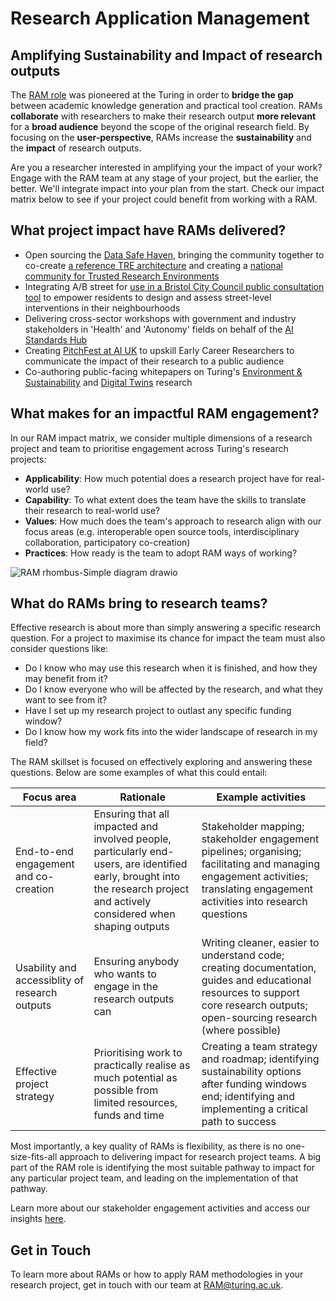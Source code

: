# Research Application Management
## Amplifying Sustainability and Impact of research outputs

The [RAM role](https://the-turing-way.netlify.app/collaboration/research-infrastructure-roles/ram.html) was pioneered at the Turing in order to **bridge the gap** between academic knowledge generation and practical tool creation. 
RAMs **collaborate** with researchers to make their research output **more relevant** for a **broad audience** beyond the scope of the original research field.
By focusing on the **user-perspective**, RAMs increase the **sustainability** and the **impact** of research outputs. 

Are you a researcher interested in amplifying your the impact of your work? Engage with the RAM team at any stage of your project, but the earlier, the better. We'll integrate impact into your plan from the start. Check our impact matrix below to see if your project could benefit from working with a RAM.

## What project impact have RAMs delivered?
* Open sourcing the [Data Safe Haven](https://www.turing.ac.uk/research/research-projects/data-safe-havens-cloud), bringing the community together to co-create [a reference TRE architecture](https://github.com/sa-tre/satre-specification) and creating a [national community for Trusted Research Environments](https://github.com/uk-tre/website)
* Integrating A/B street for [use in a Bristol City Council public consultation tool](https://www.turing.ac.uk/blog/street-smart-putting-neighbourhood-design-hands-bristol-residents) to empower residents to design and assess street-level interventions in their neighbourhoods
* Delivering cross-sector workshops with government and industry stakeholders in 'Health' and 'Autonomy' fields on behalf of the [AI Standards Hub](https://aistandardshub.org/)
* Creating [PitchFest at AI UK](https://www.turing.ac.uk/news/first-pitchfest-winner-announced-ai-uk-2023) to upskill Early Career Researchers to communicate the impact of their research to a public audience
* Co-authoring public-facing whitepapers on Turing's [Environment & Sustainability](https://www.turing.ac.uk/news/publications/tackling-climate-change-data-science-and-ai) and [Digital Twins](https://www.turing.ac.uk/news/publications/towards-ecosystems-connected-digital-twins-address-global-challenges) research

## What makes for an impactful RAM engagement?
In our RAM impact matrix, we consider multiple dimensions of a research project and team to prioritise engagement across Turing's research projects:
* **Applicability**: How much potential does a research project have for real-world use?
* **Capability**: To what extent does the team have the skills to translate their research to real-world use?
* **Values**: How much does the team's approach to research align with our focus areas (e.g. interoperable open source tools, interdisciplinary collaboration, participatory co-creation)
* **Practices**: How ready is the team to adopt RAM ways of working?
 
![RAM rhombus-Simple diagram drawio](https://github.com/alan-turing-institute/research-application-management/assets/5104098/19d17aff-5caa-441f-8703-1497553b1ab3)

## What do RAMs bring to research teams?

Effective research is about more than simply answering a specific research question. For a project to maximise its chance for impact the team must also consider questions like:
- Do I know who may use this research when it is finished, and how they may benefit from it?
- Do I know everyone who will be affected by the research, and what they want to see from it?
- Have I set up my research project to outlast any specific funding window?
- Do I know how my work fits into the wider landscape of research in my field?

The RAM skillset is focused on effectively exploring and answering these questions. Below are some examples of what this could entail:

| Focus area | Rationale | Example activities |
| ---------- | --------- | ------------------ |
| End-to-end engagement and co-creation | Ensuring that all impacted and involved people, particularly end-users, are identified early, brought into the research project and actively considered when shaping outputs | Stakeholder mapping; stakeholder engagement pipelines; organising; facilitating and managing engagement activities; translating engagement activities into research questions |
| Usability and accessiblity of research outputs | Ensuring anybody who wants to engage in the research outputs can | Writing cleaner, easier to understand code; creating documentation, guides and educational resources to support core research outputs; open-sourcing research (where possible) |
| Effective project strategy | Prioritising work to practically realise as much potential as possible from limited resources, funds and time | Creating a team strategy and roadmap; identifying sustainability options after funding windows end; identifying and implementing a critical path to success |

Most importantly, a key quality of RAMs is flexibility, as there is no one-size-fits-all approach to delivering impact for research project teams. A big part of the RAM role is identifying the most suitable pathway to impact for any particular project team, and leading on the implementation of that pathway.

Learn more about our stakeholder engagement activities and access our insights [here](https://the-turing-way.netlify.app/collaboration/stakeholder-engagement.html).

## Get in Touch
To learn more about RAMs or how to apply RAM methodologies in your research project, get in touch with our team at RAM@turing.ac.uk.

